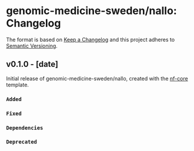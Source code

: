 # genomic-medicine-sweden/nallo: Changelog

The format is based on [Keep a Changelog](https://keepachangelog.com/en/1.0.0/)
and this project adheres to [Semantic Versioning](https://semver.org/spec/v2.0.0.html).

## v0.1.0 - [date]

Initial release of genomic-medicine-sweden/nallo, created with the [nf-core](https://nf-co.re/) template.

### `Added`

### `Fixed`

### `Dependencies`

### `Deprecated`
